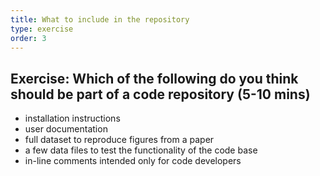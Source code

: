 ```yaml
---
title: What to include in the repository
type: exercise
order: 3
---
```


## Exercise: Which of the following do you think should be part of a code repository (5-10 mins)

- installation instructions
- user documentation
- full dataset to reproduce figures from a paper
- a few data files to test the functionality of the code base
- in-line comments intended only for code developers
